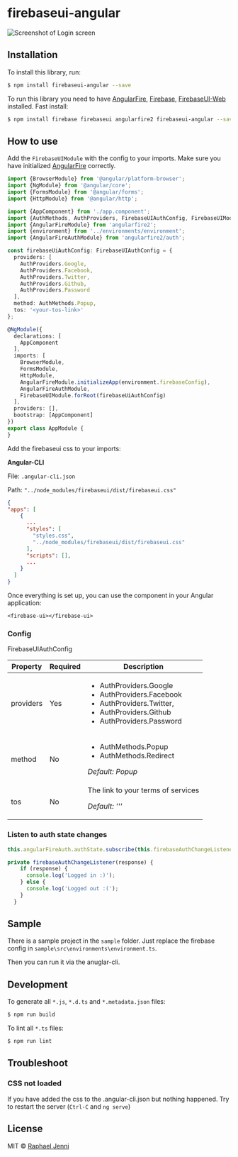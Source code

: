 # firebaseui-angular

![Screenshot of Login screen](https://raw.githubusercontent.com/RaphaelJenni/FirebaseUI-Angular/master/assets/LoginScreen.PNG)

## Installation

To install this library, run:

```bash
$ npm install firebaseui-angular --save
```

To run this library you need to have [AngularFire](https://github.com/angular/angularfire2), [Firebase](https://firebase.google.com/docs/web/setup), 
[FirebaseUI-Web](https://github.com/firebase/firebaseui-web) installed.
Fast install:
```bash
$ npm install firebase firebaseui angularfire2 firebaseui-angular --save
```

## How to use

Add the `FirebaseUIModule` with the config to your imports. Make sure you have initialized [AngularFire](https://github.com/angular/angularfire2) correctly.


```typescript
import {BrowserModule} from '@angular/platform-browser';
import {NgModule} from '@angular/core';
import {FormsModule} from '@angular/forms';
import {HttpModule} from '@angular/http';

import {AppComponent} from './app.component';
import {AuthMethods, AuthProviders, FirebaseUIAuthConfig, FirebaseUIModule} from 'firebaseui-angular';
import {AngularFireModule} from 'angularfire2';
import {environment} from '../environments/environment';
import {AngularFireAuthModule} from 'angularfire2/auth';

const firebaseUiAuthConfig: FirebaseUIAuthConfig = {
  providers: [
    AuthProviders.Google,
    AuthProviders.Facebook,
    AuthProviders.Twitter,
    AuthProviders.Github,
    AuthProviders.Password
  ],
  method: AuthMethods.Popup,
  tos: '<your-tos-link>'
};

@NgModule({
  declarations: [
    AppComponent
  ],
  imports: [
    BrowserModule,
    FormsModule,
    HttpModule,
    AngularFireModule.initializeApp(environment.firebaseConfig),
    AngularFireAuthModule,
    FirebaseUIModule.forRoot(firebaseUiAuthConfig)
  ],
  providers: [],
  bootstrap: [AppComponent]
})
export class AppModule {
}


```

Add the firebaseui css to your imports:

**Angular-CLI**

File: `.angular-cli.json`

Path: `"../node_modules/firebaseui/dist/firebaseui.css"`
```json
{
"apps": [
    {
      ...
      "styles": [
        "styles.css",
        "../node_modules/firebaseui/dist/firebaseui.css"
      ],
      "scripts": [],
      ...
    }
  ]
}
```

Once everything is set up, you can use the component in your Angular application:

```angular2html
<firebase-ui></firebase-ui>
```

### Config

FirebaseUIAuthConfig

<table>
<thead>
<tr>
<th>Property</th>
<th>Required</th>
<th>Description</th>
</tr>
</thead>
<tbody>
<tr>
<td>providers</td>
<td>Yes</td>
<td>
<ul>
<li>AuthProviders.Google</li>
<li>AuthProviders.Facebook</li>
<li>AuthProviders.Twitter,</li>
<li>AuthProviders.Github</li>
<li>AuthProviders.Password</li>
</ul>
</td>
</tr>
<tr>
<td>method</td>
<td>No</td>
<td>
<ul>
<li>AuthMethods.Popup</li>
<li>AuthMethods.Redirect</li>
</ul>

<i>Default: Popup</i>
</td>
</tr>
<tr>
<td>tos</td>
<td>No</td>
<td>
The link to your terms of services

<i>Default: '''</i>
</td>
</tr>
</tbody>
</table>

### Listen to auth state changes
```typescript
this.angularFireAuth.authState.subscribe(this.firebaseAuthChangeListener);

private firebaseAuthChangeListener(response) {
    if (response) {
      console.log('Logged in :)');
    } else {
      console.log('Logged out :(');
    }
  }
```

## Sample

There is a sample project in the `sample` folder.
Just replace the firebase config in `sample\src\environments\environment.ts`.

Then you can run it via the anuglar-cli.

## Development

To generate all `*.js`, `*.d.ts` and `*.metadata.json` files:

```bash
$ npm run build
```

To lint all `*.ts` files:

```bash
$ npm run lint
```

## Troubleshoot
### CSS not loaded
If you have added the css to the .angular-cli.json but nothing happened. Try to restart the server (`Ctrl-C` and `ng serve`)

## License

MIT © [Raphael Jenni](mailto:info@rjenni.ch)
